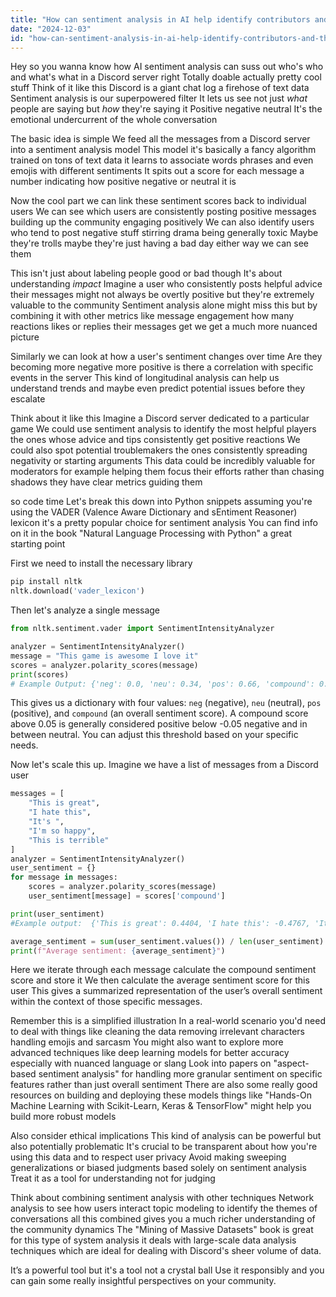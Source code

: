 ```yaml
---
title: "How can sentiment analysis in AI help identify contributors and their impact within Discord communities?"
date: "2024-12-03"
id: "how-can-sentiment-analysis-in-ai-help-identify-contributors-and-their-impact-within-discord-communities"
---
```


Hey so you wanna know how AI sentiment analysis can suss out who's who and what's what in a Discord server right  Totally doable actually pretty cool stuff  Think of it like this Discord is a giant chat log a firehose of text data  Sentiment analysis is our superpowered filter  It lets us see not just *what* people are saying but *how* they're saying it  Positive negative neutral  It's the emotional undercurrent of the whole conversation

The basic idea is simple  We feed all the messages from a Discord server into a sentiment analysis model  This model  it's basically a fancy algorithm trained on tons of text data  it learns to associate words phrases and even emojis with different sentiments  It spits out a score for each message  a number indicating how positive negative or neutral it is

Now the cool part  we can link these sentiment scores back to individual users  We can see which users are consistently posting positive messages  building up the community  engaging positively  We can also identify users who tend to post negative stuff stirring drama being generally toxic  Maybe they're trolls maybe they're just having a bad day  either way we can see them

This isn't just about labeling people good or bad though  It's about understanding *impact*  Imagine a user who consistently posts helpful advice  their messages might not always be overtly positive but they're extremely valuable to the community  Sentiment analysis alone might miss this  but by combining it with other metrics like message engagement  how many reactions likes or replies their messages get  we get a much more nuanced picture

Similarly we can look at how a user's sentiment changes over time  Are they becoming more negative more positive  is there a correlation with specific events in the server  This kind of longitudinal analysis can help us understand trends and maybe even predict potential issues before they escalate

Think about it like this  Imagine a Discord server dedicated to a particular game  We could use sentiment analysis to identify the most helpful players the ones whose advice and tips consistently get positive reactions  We could also spot potential troublemakers the ones consistently spreading negativity or starting arguments  This data could be incredibly valuable for moderators for example helping them focus their efforts  rather than chasing shadows they have clear metrics guiding them


 so code time  Let's break this down into Python snippets assuming you're using the VADER (Valence Aware Dictionary and sEntiment Reasoner) lexicon  it's a pretty popular choice for sentiment analysis  You can find info on it in the book "Natural Language Processing with Python"  a great starting point

First we need to install the necessary library


```python
pip install nltk
nltk.download('vader_lexicon')
```

Then let's analyze a single message

```python
from nltk.sentiment.vader import SentimentIntensityAnalyzer

analyzer = SentimentIntensityAnalyzer()
message = "This game is awesome I love it"
scores = analyzer.polarity_scores(message)
print(scores)
# Example Output: {'neg': 0.0, 'neu': 0.34, 'pos': 0.66, 'compound': 0.6249}

```


This gives us a dictionary with four values: `neg` (negative), `neu` (neutral), `pos` (positive), and `compound` (an overall sentiment score).  A compound score above 0.05 is generally considered positive below -0.05 negative and in between neutral.  You can adjust this threshold based on your specific needs.

Now let's scale this up.  Imagine we have a list of messages from a Discord user


```python
messages = [
    "This is great",
    "I hate this",
    "It's ",
    "I'm so happy",
    "This is terrible"
]
analyzer = SentimentIntensityAnalyzer()
user_sentiment = {}
for message in messages:
    scores = analyzer.polarity_scores(message)
    user_sentiment[message] = scores['compound']

print(user_sentiment)
#Example output:  {'This is great': 0.4404, 'I hate this': -0.4767, 'It's ': 0.0, 'I'm so happy': 0.6249, 'This is terrible': -0.6249}

average_sentiment = sum(user_sentiment.values()) / len(user_sentiment)
print(f"Average sentiment: {average_sentiment}")


```

Here we iterate through each message calculate the compound sentiment score and store it  We then calculate the average sentiment score for this user  This gives a summarized representation of the user’s overall sentiment within the context of those specific messages.

Remember this is a simplified illustration  In a real-world scenario you'd need to deal with things like cleaning the data removing irrelevant characters handling emojis and sarcasm  You might also want to explore more advanced techniques like deep learning models for better accuracy especially with nuanced language or slang  Look into papers on "aspect-based sentiment analysis" for handling more granular sentiment on specific features rather than just overall sentiment  There are also some really good resources on building and deploying these models  things like "Hands-On Machine Learning with Scikit-Learn, Keras & TensorFlow" might help you build more robust models

Also consider ethical implications  This kind of analysis can be powerful but also potentially problematic  It's crucial to be transparent about how you're using this data and to respect user privacy  Avoid making sweeping generalizations or biased judgments based solely on sentiment analysis  Treat it as a tool for understanding not for judging



Think about combining sentiment analysis with other techniques  Network analysis to see how users interact  topic modeling to identify the themes of conversations  all this combined gives you a much richer understanding of the community dynamics  The "Mining of Massive Datasets" book is great for this type of system analysis it deals with large-scale data analysis techniques which are ideal for dealing with Discord's sheer volume of data.

It’s a powerful tool  but it's a tool  not a crystal ball  Use it responsibly  and you can gain some really insightful perspectives on your community.
